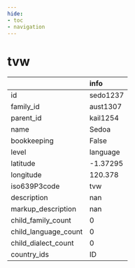 ```yaml
---
hide:
- toc
- navigation
---
```

# tvw
|                      | info     |
|:---------------------|:---------|
| id                   | sedo1237 |
| family_id            | aust1307 |
| parent_id            | kail1254 |
| name                 | Sedoa    |
| bookkeeping          | False    |
| level                | language |
| latitude             | -1.37295 |
| longitude            | 120.378  |
| iso639P3code         | tvw      |
| description          | nan      |
| markup_description   | nan      |
| child_family_count   | 0        |
| child_language_count | 0        |
| child_dialect_count  | 0        |
| country_ids          | ID       |